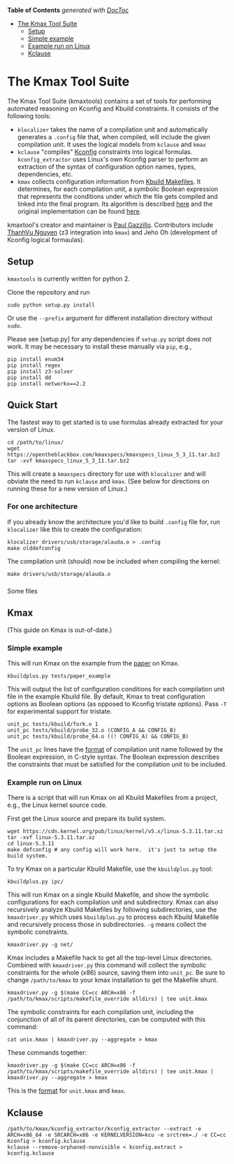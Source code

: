 <!-- START doctoc generated TOC please keep comment here to allow auto update -->
<!-- DON'T EDIT THIS SECTION, INSTEAD RE-RUN doctoc TO UPDATE -->
**Table of Contents**  *generated with [DocToc](https://github.com/thlorenz/doctoc)*

- [The Kmax Tool Suite](#the-kmax-tool-suite)
  - [Setup](#setup)
  - [Simple example](#simple-example)
  - [Example run on Linux](#example-run-on-linux)
  - [Kclause](#kclause)

<!-- END doctoc generated TOC please keep comment here to allow auto update -->

# The Kmax Tool Suite

The Kmax Tool Suite (kmaxtools) contains a set of tools for performing
automated reasoning on Kconfig and Kbuild constraints.  It consists of
the following tools:

- `klocalizer` takes the name of a compilation unit and automatically
  generates a `.config` file that, when compiled, will include the
  given compilation unit.  It uses the logical models from `kclause` and `kmax`
- `kclause` "compiles"
  [Kconfig](https://www.kernel.org/doc/html/latest/kbuild/kconfig-language.html)
  constraints into logical formulas.  `kconfig_extractor` uses Linux's
  own Kconfig parser to perform an extraction of the syntax of
  configuration option names, types, dependencies, etc.
- `kmax` collects configuration information from [Kbuild
  Makefiles](https://www.kernel.org/doc/html/latest/kbuild/makefiles.html).
  It determines, for each compilation unit, a symbolic Boolean
  expression that represents the conditions under which the file gets
  compiled and linked into the final program.  Its algorithm is
  described [here](https://paulgazzillo.com/papers/esecfse17.pdf) and
  the original implementation can be found
  [here](https://github.com/paulgazz/kmax/releases/tag/v1.0).

kmaxtool's creator and maintainer is [Paul
Gazzillo](https://paulgazzillo.com).  Contributors include [ThanhVu
Nguyen](https://cse.unl.edu/~tnguyen/) (z3 integration into `kmax`)
and Jeho Oh (development of Kconfig logical formaulas).

## Setup

`kmaxtools` is currently written for python 2.

Clone the repository and run

    sudo python setup.py install
    
Or use the `--prefix` argument for different installation directory without `sudo`.

Please see [setup.py] for any dependencies if `setup.py` script does
not work.  It may be necessary to install these manually via `pip`, e.g.,

    pip install enum34
    pip install regex
    pip install z3-solver
    pip install dd
    pip install networkx==2.2

## Quick Start

The fastest way to get started is to use formulas already extracted for your version of Linux.


    cd /path/to/linux/
    wget https://opentheblackbox.com/kmaxspecs/kmaxspecs_linux_5_3_11.tar.bz2
    tar -xvf kmaxspecs_linux_5_3_11.tar.bz2
    
This will create a `kmaxspecs` directory for use with `klocalizer` and
will obviate the need to run `kclause` and `kmax`.  (See below for
directions on running these for a new version of Linux.)

### For one architecture

If you already know the architecture you'd like to build `.config`
file for, run `klocalizer` like this to create the configuration:

    klocalizer drivers/usb/storage/alauda.o > .config
    make olddefconfig
    
The compilation unit (should) now be included when compiling the kernel:

    make drivers/usb/storage/alauda.o

###

Some files 

## Kmax

(This guide on Kmax is out-of-date.)

### Simple example

This will run Kmax on the example from the
[paper](https://paulgazzillo.com/papers/esecfse17.pdf) on Kmax.

    kbuildplus.py tests/paper_example

This will output the list of configuration conditions for each compilation unit file in the example Kbuild file.  By default, Kmax to treat configuration options as Boolean options (as opposed to Kconfig tristate options).  Pass `-T` for experimental support for tristate.

    unit_pc tests/kbuild/fork.o 1
    unit_pc tests/kbuild/probe_32.o (CONFIG_A && CONFIG_B)
    unit_pc tests/kbuild/probe_64.o ((! CONFIG_A) && CONFIG_B)

The `unit_pc` lines have the [format](docs/unit_pc.md) of compilation unit name followed by the Boolean expression, in C-style syntax.  The Boolean expression describes the constraints that must be satisfied for the compilation unit to be included.

### Example run on Linux

There is a script that will run Kmax on all Kbuild Makefiles from a project, e.g., the Linux kernel source code.

First get the Linux source and prepare its build system.

    wget https://cdn.kernel.org/pub/linux/kernel/v5.x/linux-5.3.11.tar.xz
    tar -xvf linux-5.3.11.tar.xz
    cd linux-5.3.11
    make defconfig # any config will work here.  it's just to setup the build system.

To try Kmax on a particular Kbuild Makefile, use the `kbuildplus.py` tool:

    kbuildplus.py ipc/
    
This will run Kmax on a single Kbuild Makefile, and show the symbolic configurations for each compilation unit and subdirectory.  Kmax can also recursively analyze Kbuild Makefiles by following subdirectories, use the `kmaxdriver.py` which uses `kbuildplus.py` to process each Kbuild Makefile and recursively process those in subdirectories.  `-g` means collect the symbolic constraints.

    kmaxdriver.py -g net/
    
Kmax includes a Makefile hack to get all the top-level Linux directories.  Combined with `kmaxdriver.py` this command will collect the symbolic constraints for the whole (x86) source, saving them into `unit_pc`.  Be sure to change `/path/to/kmax` to your kmax installation to get the Makefile shunt.

    kmaxdriver.py -g $(make CC=cc ARCH=x86 -f /path/to/kmax/scripts/makefile_override alldirs) | tee unit.kmax

The symbolic constraints for each compilation unit, including the conjunction of all of its parent directories, can be computed with this command:

    cat unix.kmax | kmaxdriver.py --aggregate > kmax
    
These commands together:

    kmaxdriver.py -g $(make CC=cc ARCH=x86 -f /path/to/kmax/scripts/makefile_override alldirs) | tee unit.kmax | kmaxdriver.py --aggregate > kmax

This is the [format](docs/unit_pc.md) for `unit.kmax` and `kmax`.

## Kclause

    /path/to/kmax/kconfig_extractor/kconfig_extractor --extract -e ARCH=x86_64 -e SRCARCH=x86 -e KERNELVERSION=kcu -e srctree=./ -e CC=cc Kconfig > kconfig.kclause
    kclause --remove-orphaned-nonvisible < kconfig.extract > kconfig.kclause
